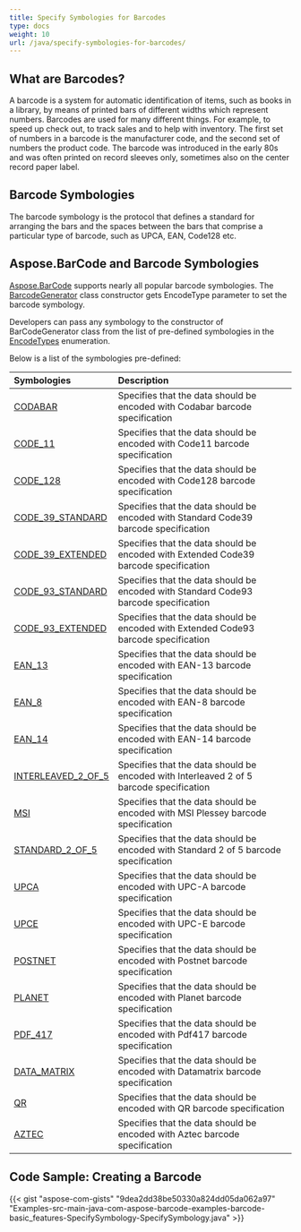 ```yaml
---
title: Specify Symbologies for Barcodes
type: docs
weight: 10
url: /java/specify-symbologies-for-barcodes/
---
```


## **What are Barcodes?**
A barcode is a system for automatic identification of items, such as books in a library, by means of printed bars of different widths which represent numbers. Barcodes are used for many different things. For example, to speed up check out, to track sales and to help with inventory. The first set of numbers in a barcode is the manufacturer code, and the second set of numbers the product code. The barcode was introduced in the early 80s and was often printed on record sleeves only, sometimes also on the center record paper label.
## **Barcode Symbologies**
The barcode symbology is the protocol that defines a standard for arranging the bars and the spaces between the bars that comprise a particular type of barcode, such as UPCA, EAN, Code128 etc.
## **Aspose.BarCode and Barcode Symbologies**
[Aspose.BarCode](https://www.aspose.com/products/barcode/java) supports nearly all popular barcode symbologies. The [BarcodeGenerator](https://apireference.aspose.com/barcode/java/com.aspose.barcode.generation/BarcodeGenerator) class constructor gets EncodeType parameter to set the barcode symbology.

Developers can pass any symbology to the constructor of BarCodeGenerator class from the list of pre-defined symbologies in the [EncodeTypes](https://apireference.aspose.com/barcode/java/com.aspose.barcode/EncodeTypes) enumeration.

Below is a list of the symbologies pre-defined:

|**Symbologies**|**Description**|
| :- | :- |
|[CODABAR](https://apireference.aspose.com/barcode/java/com.aspose.barcode/EncodeTypes#CODABAR)|Specifies that the data should be encoded with Codabar barcode specification|
|[CODE_11](https://apireference.aspose.com/barcode/java/com.aspose.barcode/EncodeTypes#CODE_11)|Specifies that the data should be encoded with Code11 barcode specification|
|[CODE_128](https://apireference.aspose.com/barcode/java/com.aspose.barcode/EncodeTypes#CODE_128)|Specifies that the data should be encoded with Code128 barcode specification|
|[CODE_39_STANDARD](https://apireference.aspose.com/barcode/java/com.aspose.barcode/EncodeTypes#CODE_39_STANDARD)|Specifies that the data should be encoded with Standard Code39 barcode specification|
|[CODE_39_EXTENDED](https://apireference.aspose.com/barcode/java/com.aspose.barcode/EncodeTypes#CODE_39_EXTENDED)|Specifies that the data should be encoded with Extended Code39 barcode specification|
|[CODE_93_STANDARD](https://apireference.aspose.com/barcode/java/com.aspose.barcode/EncodeTypes#CODE_93_STANDARD)|Specifies that the data should be encoded with Standard Code93 barcode specification|
|[CODE_93_EXTENDED](https://apireference.aspose.com/barcode/java/com.aspose.barcode/EncodeTypes#CODE_93_EXTENDED)|Specifies that the data should be encoded with Extended Code93 barcode specification|
|[EAN_13](https://apireference.aspose.com/barcode/java/com.aspose.barcode/EncodeTypes#EAN_13)|Specifies that the data should be encoded with EAN-13 barcode specification|
|[EAN_8](https://apireference.aspose.com/barcode/java/com.aspose.barcode/EncodeTypes#EAN_13)|Specifies that the data should be encoded with EAN-8 barcode specification|
|[EAN_14](https://apireference.aspose.com/barcode/java/com.aspose.barcode/EncodeTypes#EAN_14)|Specifies that the data should be encoded with EAN-14 barcode specification|
|[INTERLEAVED_2_OF_5](https://apireference.aspose.com/barcode/java/com.aspose.barcode/EncodeTypes#INTERLEAVED_2_OF_5)|Specifies that the data should be encoded with Interleaved 2 of 5 barcode specification|
|[MSI](https://apireference.aspose.com/barcode/java/com.aspose.barcode/EncodeTypes#MSI)|Specifies that the data should be encoded with MSI Plessey barcode specification|
|[STANDARD_2_OF_5](https://apireference.aspose.com/barcode/java/com.aspose.barcode/EncodeTypes#STANDARD_2_OF_5)|Specifies that the data should be encoded with Standard 2 of 5 barcode specification|
|[UPCA](https://apireference.aspose.com/barcode/java/com.aspose.barcode/EncodeTypes#UPCA)|Specifies that the data should be encoded with UPC-A barcode specification|
|[UPCE](https://apireference.aspose.com/barcode/java/com.aspose.barcode/EncodeTypes#UPCE)|Specifies that the data should be encoded with UPC-E barcode specification|
|[POSTNET](https://apireference.aspose.com/barcode/java/com.aspose.barcode/EncodeTypes#POSTNET)|Specifies that the data should be encoded with Postnet barcode specification|
|[PLANET](https://apireference.aspose.com/barcode/java/com.aspose.barcode/EncodeTypes#PLANET)|Specifies that the data should be encoded with Planet barcode specification|
|[PDF_417](https://apireference.aspose.com/barcode/java/com.aspose.barcode/EncodeTypes#PDF_417)|Specifies that the data should be encoded with Pdf417 barcode specification|
|[DATA_MATRIX](https://apireference.aspose.com/barcode/java/com.aspose.barcode/EncodeTypes#DATA_MATRIX)|Specifies that the data should be encoded with Datamatrix barcode specification|
|[QR](https://apireference.aspose.com/barcode/java/com.aspose.barcode/EncodeTypes#QR)|Specifies that the data should be encoded with QR barcode specification|
|[AZTEC](https://apireference.aspose.com/barcode/java/com.aspose.barcode/EncodeTypes#AZTEC)|Specifies that the data should be encoded with Aztec barcode specification|
## **Code Sample: Creating a Barcode**
{{< gist "aspose-com-gists" "9dea2dd38be50330a824dd05da062a97" "Examples-src-main-java-com-aspose-barcode-examples-barcode-basic_features-SpecifySymbology-SpecifySymbology.java" >}}
